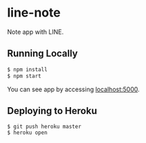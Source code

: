 # line-note

Note app with LINE.

## Running Locally

```sh
$ npm install
$ npm start
```

You can see app by accessing [localhost:5000](http://localhost:5000/).

## Deploying to Heroku

```
$ git push heroku master
$ heroku open
```
